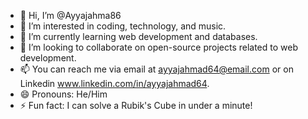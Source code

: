 - 👋 Hi, I’m @Ayyajahma86
- 👀 I’m interested in coding, technology, and music.
- 🌱 I’m currently learning web development and databases.
- 💞️ I’m looking to collaborate on open-source projects related to web development.
- 📫 You can reach me via email at ayyajahmad64@email.com or on Linkedin www.linkedin.com/in/ayyajahmad64.
- 😄 Pronouns: He/Him
- ⚡ Fun fact: I can solve a Rubik's Cube in under a minute!



<!---
Ayyajahma86/Ayyajahma86 is a ✨ special ✨ repository because its `README.md` (this file) appears on your GitHub profile.
You can click the Preview link to take a look at your changes.
--->
